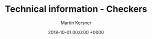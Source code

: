 ---
title:  "Technical information - Checkers"
date:   2018-10-01 00:0:00 +0000
disqus_identifier: 2018-10-01
author: Martin Kersner
comments: true
description: 
featured_image: '/images/blog/blog2.png'
---